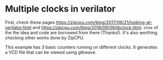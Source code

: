 # Multiple clocks in verilator 
First, check these pages https://zipcpu.com/blog/2017/06/21/looking-at-verilator.html and https://zipcpu.com/blog/2018/09/06/tbclock.html. crux of the the idea and code are borrowed from there (Thanks!). It's also worthing checking other works done by ZipCPU.

This example has 3 basic counters running on different clocks. It generates a VCD file that can be viewed using gtkwave.
